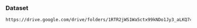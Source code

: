 ### Dataset

``` sh
https://drive.google.com/drive/folders/1RTR2jWS1Wa5ctx99kNDo1Jy3_aLKQ74p?usp=sharing
```
